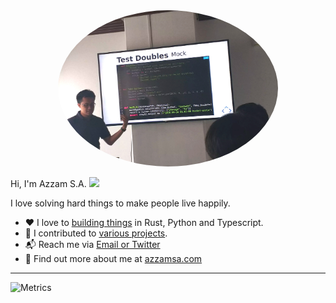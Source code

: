 <div align="center">
  <img src="static/pfp/2023/banner.jpg" height="250" style="border-radius:50%">
</div>

Hi, I'm Azzam S.A. <img src="https://user-images.githubusercontent.com/17734314/191023641-b6f9f01c-f69d-4095-8d39-ce54827724ed.gif" width="20">

I love solving hard things to make people live happily.

- ❤️ I love to [building things](https://azzamsa.com/projects/#created) in Rust, Python and Typescript.
- 🍴 I contributed to [various projects](https://azzamsa.com/projects/#contributed).
- 📬 Reach me via [Email or Twitter](https://azzamsa.com/contact)
- 🍰 Find out more about me at [azzamsa.com](https://azzamsa.com/)

---

![Metrics](https://metrics.lecoq.io/azzamsa?template=classic&languages=1&base=header%2C%20activity%2C%20community%2C%20repositories%2C%20metadata&base.indepth=false&base.hireable=false&base.skip=false&languages=false&languages.limit=8&languages.threshold=0%25&languages.other=false&languages.colors=github&languages.sections=most-used&languages.indepth=false&languages.analysis.timeout=15&languages.categories=markup%2C%20programming&languages.recent.categories=markup%2C%20programming&languages.recent.load=300&languages.recent.days=14&config.timezone=Asia%2FJakarta&config.display=large)
